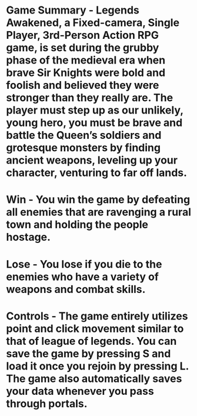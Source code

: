 # Game Summary - Legends Awakened, a Fixed-camera, Single Player, 3rd-Person Action RPG game, is set during the grubby phase of the medieval era when brave Sir Knights were bold and foolish and believed they were stronger than they really are. The player must step up as our unlikely, young hero, you must be brave and battle the Queen’s soldiers and grotesque monsters by finding ancient weapons, leveling up your character, venturing to far off lands.
# Win - You win the game by defeating all enemies that are ravenging a rural town and holding the people hostage.
# Lose - You lose if you die to the enemies who have a variety of weapons and combat skills.
# Controls - The game entirely utilizes point and click movement similar to that of league of legends. You can save the game by pressing S and load it once you rejoin by pressing L. The game also automatically saves your data whenever you pass through portals.